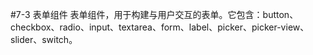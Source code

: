#7-3 表单组件
表单组件，用于构建与用户交互的表单。它包含：button、checkbox、radio、input、textarea、form、label、picker、picker-view、slider、switch。
